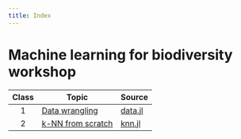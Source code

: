 ```yaml
---
title: Index
---
```


# Machine learning for biodiversity workshop

| Class | Topic                       | Source                        |
|:-----:|-----------------------------|-------------------------------|
|   1   | [Data wrangling][wrangling] | [data.jl](scripts/00_data.jl) |
|   2   | [k-NN from scratch][knn]    | [knn.jl](scripts/01_knn.jl)   |

[wrangling]: data.html
[knn]: knn.html
